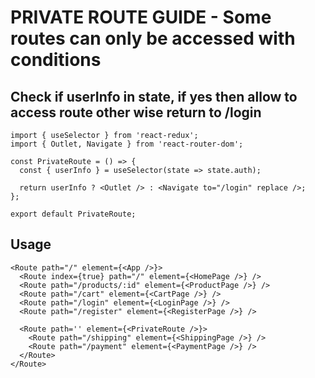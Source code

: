 # PRIVATE ROUTE GUIDE - Some routes can only be accessed with conditions

## Check if userInfo in state, if yes then allow to access route other wise return to /login
```
import { useSelector } from 'react-redux';
import { Outlet, Navigate } from 'react-router-dom';

const PrivateRoute = () => {
  const { userInfo } = useSelector(state => state.auth);

  return userInfo ? <Outlet /> : <Navigate to="/login" replace />;
};

export default PrivateRoute;
```

## Usage
```
<Route path="/" element={<App />}>
  <Route index={true} path="/" element={<HomePage />} />
  <Route path="/products/:id" element={<ProductPage />} />
  <Route path="/cart" element={<CartPage />} />
  <Route path="/login" element={<LoginPage />} />
  <Route path="/register" element={<RegisterPage />} />

  <Route path='' element={<PrivateRoute />}>
    <Route path="/shipping" element={<ShippingPage />} />
    <Route path="/payment" element={<PaymentPage />} />
  </Route>
</Route>
```